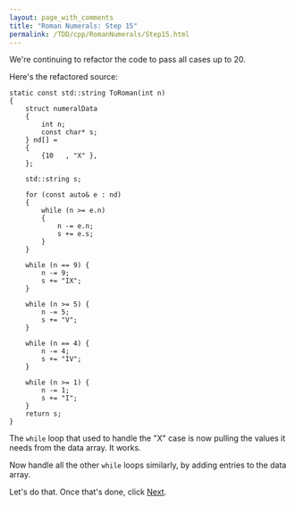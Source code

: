 ```yaml
---
layout: page_with_comments
title: "Roman Numerals: Step 15"
permalink: /TDD/cpp/RomanNumerals/Step15.html
---
```


We're continuing to refactor the code to pass all cases up to 20. 

Here's the refactored source:
```
static const std::string ToRoman(int n)
{
    struct numeralData
    {
        int n;
        const char* s;
    } nd[] =
    {
        {10   , "X" },
    };

    std::string s;

    for (const auto& e : nd)
    {
        while (n >= e.n)
        {
            n -= e.n;
            s += e.s;
        }
    }

    while (n == 9) {
        n -= 9;
        s += "IX";
    }

    while (n >= 5) {
        n -= 5;
        s += "V";
    }

    while (n == 4) {
        n -= 4;
        s += "IV";
    }

    while (n >= 1) {
        n -= 1;
        s += "I";
    }
    return s;
}
```

The ```while``` loop that used to handle the "X" case is now pulling the values it needs from the data array.  It works. 

Now handle all the other ```while``` loops similarly, by adding entries to the data array.

Let's do that.  Once that's done, click [Next](Step16.html).

